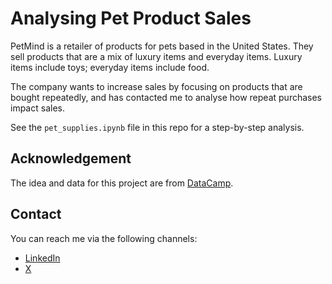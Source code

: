 # Analysing Pet Product Sales

PetMind is a retailer of products for pets based in the United States. They sell products that are a mix of luxury items and everyday items. Luxury items include toys; everyday items include food.

The company wants to increase sales by focusing on products that are bought repeatedly, and has contacted me to analyse how repeat purchases impact sales.

See the `pet_supplies.ipynb` file in this repo for a step-by-step analysis.

## Acknowledgement

The idea and data for this project are from [DataCamp](https://projects.datacamp.com/projects/2194).

## Contact

You can reach me via the following channels:

- [LinkedIn](inkedin.com/in/nzubeifechukwu/)
- [X](x.com/nzubeIfechukwu)
